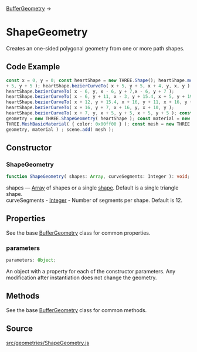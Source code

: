 [BufferGeometry](en\core\BufferGeometry.html) →

# ShapeGeometry

Creates an one-sided polygonal geometry from one or more path shapes.

## Code Example

  
```ts  
const x = 0, y = 0; const heartShape = new THREE.Shape(); heartShape.moveTo( x
+ 5, y + 5 ); heartShape.bezierCurveTo( x + 5, y + 5, x + 4, y, x, y );
heartShape.bezierCurveTo( x - 6, y, x - 6, y + 7,x - 6, y + 7 );
heartShape.bezierCurveTo( x - 6, y + 11, x - 3, y + 15.4, x + 5, y + 19 );
heartShape.bezierCurveTo( x + 12, y + 15.4, x + 16, y + 11, x + 16, y + 7 );
heartShape.bezierCurveTo( x + 16, y + 7, x + 16, y, x + 10, y );
heartShape.bezierCurveTo( x + 7, y, x + 5, y + 5, x + 5, y + 5 ); const
geometry = new THREE.ShapeGeometry( heartShape ); const material = new
THREE.MeshBasicMaterial( { color: 0x00ff00 } ); const mesh = new THREE.Mesh(
geometry, material ) ; scene.add( mesh );  
```  

## Constructor

### ShapeGeometry

  
  
```ts  
function ShapeGeometry( shapes: Array, curveSegments: Integer ): void;  
```  

shapes — [Array](#) of shapes or a single [shape](en\extras\core\Shape.html).
Default is a single triangle shape.  
curveSegments - [Integer](#) - Number of segments per shape. Default is 12.

## Properties

See the base [BufferGeometry](en\core\BufferGeometry.html) class for common
properties.

### parameters

  
  
```ts  
parameters: Object;  
```  

An object with a property for each of the constructor parameters. Any
modification after instantiation does not change the geometry.

## Methods

See the base [BufferGeometry](en\core\BufferGeometry.html) class for common
methods.

## Source

<a
href="https://github.com/mrdoob/three.js/blob/master/src/geometries/ShapeGeometry.js">src/geometries/ShapeGeometry.js</a>

